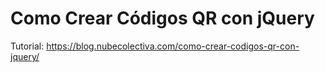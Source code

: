 # Como Crear Códigos QR con jQuery
Tutorial: https://blog.nubecolectiva.com/como-crear-codigos-qr-con-jquery/ 
